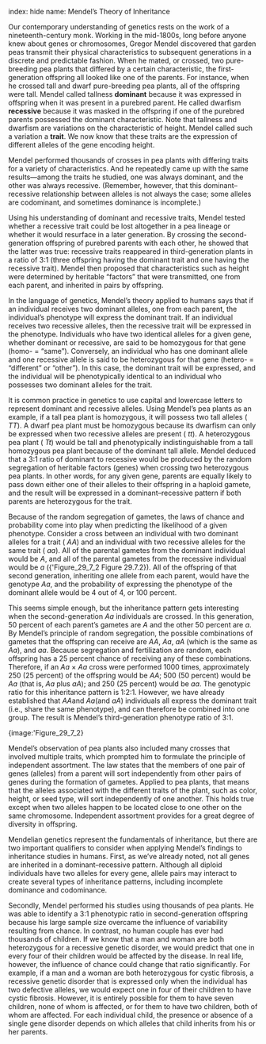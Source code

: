 index: hide
name: Mendel’s Theory of Inheritance

Our contemporary understanding of genetics rests on the work of a nineteenth-century monk. Working in the mid-1800s, long before anyone knew about genes or chromosomes, Gregor Mendel discovered that garden peas transmit their physical characteristics to subsequent generations in a discrete and predictable fashion. When he mated, or crossed, two pure-breeding pea plants that differed by a certain characteristic, the first-generation offspring all looked like one of the parents. For instance, when he crossed tall and dwarf pure-breeding pea plants, all of the offspring were tall. Mendel called tallness  **dominant** because it was expressed in offspring when it was present in a purebred parent. He called dwarfism  **recessive** because it was masked in the offspring if one of the purebred parents possessed the dominant characteristic. Note that tallness and dwarfism are variations on the characteristic of height. Mendel called such a variation a  **trait**. We now know that these traits are the expression of different alleles of the gene encoding height.

Mendel performed thousands of crosses in pea plants with differing traits for a variety of characteristics. And he repeatedly came up with the same results—among the traits he studied, one was always dominant, and the other was always recessive. (Remember, however, that this dominant–recessive relationship between alleles is not always the case; some alleles are codominant, and sometimes dominance is incomplete.)

Using his understanding of dominant and recessive traits, Mendel tested whether a recessive trait could be lost altogether in a pea lineage or whether it would resurface in a later generation. By crossing the second-generation offspring of purebred parents with each other, he showed that the latter was true: recessive traits reappeared in third-generation plants in a ratio of 3:1 (three offspring having the dominant trait and one having the recessive trait). Mendel then proposed that characteristics such as height were determined by heritable “factors” that were transmitted, one from each parent, and inherited in pairs by offspring.

In the language of genetics, Mendel’s theory applied to humans says that if an individual receives two dominant alleles, one from each parent, the individual’s phenotype will express the dominant trait. If an individual receives two recessive alleles, then the recessive trait will be expressed in the phenotype. Individuals who have two identical alleles for a given gene, whether dominant or recessive, are said to be homozygous for that gene (homo- = “same”). Conversely, an individual who has one dominant allele and one recessive allele is said to be heterozygous for that gene (hetero- = “different” or “other”). In this case, the dominant trait will be expressed, and the individual will be phenotypically identical to an individual who possesses two dominant alleles for the trait.

It is common practice in genetics to use capital and lowercase letters to represent dominant and recessive alleles. Using Mendel’s pea plants as an example, if a tall pea plant is homozygous, it will possess two tall alleles ( *TT*). A dwarf pea plant must be homozygous because its dwarfism can only be expressed when two recessive alleles are present ( *tt*). A heterozygous pea plant ( *Tt*) would be tall and phenotypically indistinguishable from a tall homozygous pea plant because of the dominant tall allele. Mendel deduced that a 3:1 ratio of dominant to recessive would be produced by the random segregation of heritable factors (genes) when crossing two heterozygous pea plants. In other words, for any given gene, parents are equally likely to pass down either one of their alleles to their offspring in a haploid gamete, and the result will be expressed in a dominant–recessive pattern if both parents are heterozygous for the trait.

Because of the random segregation of gametes, the laws of chance and probability come into play when predicting the likelihood of a given phenotype. Consider a cross between an individual with two dominant alleles for a trait ( *AA*) and an individual with two recessive alleles for the same trait ( *aa*). All of the parental gametes from the dominant individual would be  *A*, and all of the parental gametes from the recessive individual would be  *a* ({'Figure_29_7_2 Figure 29.7.2}). All of the offspring of that second generation, inheriting one allele from each parent, would have the genotype  *Aa*, and the probability of expressing the phenotype of the dominant allele would be 4 out of 4, or 100 percent.

This seems simple enough, but the inheritance pattern gets interesting when the second-generation  *Aa* individuals are crossed. In this generation, 50 percent of each parent’s gametes are  *A* and the other 50 percent are  *a*. By Mendel’s principle of random segregation, the possible combinations of gametes that the offspring can receive are  *AA*,  *Aa*,  *aA* (which is the same as  *Aa*), and  *aa*. Because segregation and fertilization are random, each offspring has a 25 percent chance of receiving any of these combinations. Therefore, if an  *Aa* ×  *Aa* cross were performed 1000 times, approximately 250 (25 percent) of the offspring would be  *AA*; 500 (50 percent) would be  *Aa* (that is,  *Aa* plus  *aA*); and 250 (25 percent) would be  *aa*. The genotypic ratio for this inheritance pattern is 1:2:1. However, we have already established that  *AA*and  *Aa*(and  *aA*) individuals all express the dominant trait (i.e., share the same phenotype), and can therefore be combined into one group. The result is Mendel’s third-generation phenotype ratio of 3:1.


{image:'Figure_29_7_2}
        

Mendel’s observation of pea plants also included many crosses that involved multiple traits, which prompted him to formulate the principle of independent assortment. The law states that the members of one pair of genes (alleles) from a parent will sort independently from other pairs of genes during the formation of gametes. Applied to pea plants, that means that the alleles associated with the different traits of the plant, such as color, height, or seed type, will sort independently of one another. This holds true except when two alleles happen to be located close to one other on the same chromosome. Independent assortment provides for a great degree of diversity in offspring.

Mendelian genetics represent the fundamentals of inheritance, but there are two important qualifiers to consider when applying Mendel’s findings to inheritance studies in humans. First, as we’ve already noted, not all genes are inherited in a dominant–recessive pattern. Although all diploid individuals have two alleles for every gene, allele pairs may interact to create several types of inheritance patterns, including incomplete dominance and codominance.

Secondly, Mendel performed his studies using thousands of pea plants. He was able to identify a 3:1 phenotypic ratio in second-generation offspring because his large sample size overcame the influence of variability resulting from chance. In contrast, no human couple has ever had thousands of children. If we know that a man and woman are both heterozygous for a recessive genetic disorder, we would predict that one in every four of their children would be affected by the disease. In real life, however, the influence of chance could change that ratio significantly. For example, if a man and a woman are both heterozygous for cystic fibrosis, a recessive genetic disorder that is expressed only when the individual has two defective alleles, we would expect one in four of their children to have cystic fibrosis. However, it is entirely possible for them to have seven children, none of whom is affected, or for them to have two children, both of whom are affected. For each individual child, the presence or absence of a single gene disorder depends on which alleles that child inherits from his or her parents.
